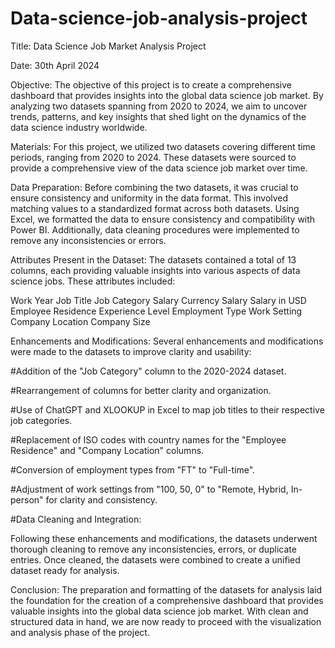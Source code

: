# Data-science-job-analysis-project


Title: Data Science Job Market Analysis Project

Date: 30th April 2024

Objective:
The objective of this project is to create a comprehensive dashboard that provides insights into the global data science job market. By analyzing two datasets spanning from 2020 to 2024, we aim to uncover trends, patterns, and key insights that shed light on the dynamics of the data science industry worldwide.

Materials:
For this project, we utilized two datasets covering different time periods, ranging from 2020 to 2024. These datasets were sourced to provide a comprehensive view of the data science job market over time.

Data Preparation:
Before combining the two datasets, it was crucial to ensure consistency and uniformity in the data format. This involved matching values to a standardized format across both datasets. Using Excel, we formatted the data to ensure consistency and compatibility with Power BI. Additionally, data cleaning procedures were implemented to remove any inconsistencies or errors.

Attributes Present in the Dataset:
The datasets contained a total of 13 columns, each providing valuable insights into various aspects of data science jobs. These attributes included:

Work Year
Job Title
Job Category
Salary Currency
Salary
Salary in USD
Employee Residence
Experience Level
Employment Type
Work Setting
Company Location
Company Size

Enhancements and Modifications:
Several enhancements and modifications were made to the datasets to improve clarity and usability:

#Addition of the "Job Category" column to the 2020-2024 dataset.

#Rearrangement of columns for better clarity and organization.

#Use of ChatGPT and XLOOKUP in Excel to map job titles to their respective job categories.

#Replacement of ISO codes with country names for the "Employee Residence" and "Company Location" columns.

#Conversion of employment types from "FT" to "Full-time".

#Adjustment of work settings from "100, 50, 0" to "Remote, Hybrid, In-person" for clarity and consistency.

#Data Cleaning and Integration:

Following these enhancements and modifications, the datasets underwent thorough cleaning to remove any inconsistencies, errors, or duplicate entries. Once cleaned, the datasets were combined to create a unified dataset ready for analysis.

Conclusion:
The preparation and formatting of the datasets for analysis laid the foundation for the creation of a comprehensive dashboard that provides valuable insights into the global data science job market. With clean and structured data in hand, we are now ready to proceed with the visualization and analysis phase of the project.







